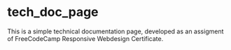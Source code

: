 # tech_doc_page
This is a simple technical documentation page, developed as an assigment of FreeCodeCamp Responsive Webdesign Certificate.
